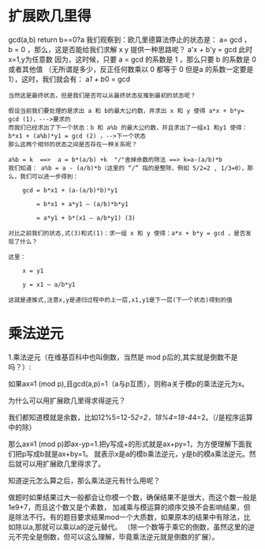 # 扩展欧几里得
gcd(a,b)
    return b==0?a
我们观察到：欧几里德算法停止的状态是： a= gcd ， b = 0 ，那么，这是否能给我们求解 x y 提供一种思路呢？
a'x + b'y = gcd  此时x=1,y为任意数
因为，这时候，只要 a = gcd 的系数是 1 ，那么只要 b 的系数是 0 或者其他值
（无所谓是多少，反正任何数乘以 0 都等于 0 但是a 的系数一定要是 1），这时，我们就会有： a*1 + b*0 = gcd

    当然这是最终状态，但是我们是否可以从最终状态反推到最初的状态呢？

    假设当前我们要处理的是求出 a 和 b的最大公约数，并求出 x 和 y 使得 a*x + b*y= gcd (1)，--->要求的
    而我们已经求出了下一个状态：b 和 a%b 的最大公约数，并且求出了一组x1 和y1 使得： b*x1 + (a%b)*y1 = gcd (2) ，-->下一个状态
    那么这两个相邻的状态之间是否存在一种关系呢？

    a%b = k  ==>  a = b*(a/b) +k  "/"舍掉余数的除法 ==> k=a-(a/b)*b
    我们知道： a%b = a - (a/b)*b（这里的 “/” 指的是整除，例如 5/2=2 , 1/3=0），那么，我们可以进一步得到：

        gcd = b*x1 + (a-(a/b)*b)*y1

            = b*x1 + a*y1 – (a/b)*b*y1

            = a*y1 + b*(x1 – a/b*y1) (3)

    对比之前我们的状态,式(3)和式(1)：求一组 x 和 y 使得：a*x + b*y = gcd ，是否发现了什么？

    这里：

        x = y1

        y = x1 – a/b*y1

    这就是递推式,注意x,y是递归过程中的上一层,x1,y1是下一层(下一个状态)得到的值



# 乘法逆元

1.乘法逆元（在维基百科中也叫倒数，当然是 mod p后的,其实就是倒数不是吗？）:

如果ax≡1 (mod p),且gcd(a,p)=1（a与p互质），则称a关于模p的乘法逆元为x。

为什么可以用扩展欧几里得求得逆元？

我们都知道模就是余数，比如12%5=12-5*2=2，18%4=18-4*4=2。（/是程序运算中的除）

那么ax≡1 (mod p)即ax-yp=1.把y写成+的形式就是ax+py=1，为方便理解下面我们把p写成b就是ax+by=1。
就表示x是a的模b乘法逆元，y是b的模a乘法逆元。然后就可以用扩展欧几里得求了。

知道逆元怎么算之后，那么乘法逆元有什么用呢？

做题时如果结果过大一般都会让你模一个数，确保结果不是很大，而这个数一般是1e9+7，而且这个数又是个素数，
加减乘与模运算的顺序交换不会影响结果，但是除法不行。有的题目要求结果mod一个大质数，如果原本的结果中有除法，比如除以a,那就可以乘以a的逆元替代。
（除一个数等于乘它的倒数，虽然这里的逆元不完全是倒数，但可以这么理解，毕竟乘法逆元就是倒数的扩展）。

